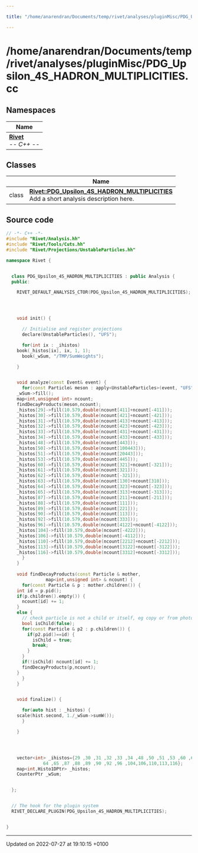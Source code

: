 ```yaml
---

title: "/home/anarendran/Documents/temp/rivet/analyses/pluginMisc/PDG_Upsilon_4S_HADRON_MULTIPLICITIES.cc"

---
```


# /home/anarendran/Documents/temp/rivet/analyses/pluginMisc/PDG_Upsilon_4S_HADRON_MULTIPLICITIES.cc



## Namespaces

| Name           |
| -------------- |
| **[Rivet](http://example.org/namespaces/namespacerivet/)** <br>-*- C++ -*-  |

## Classes

|                | Name           |
| -------------- | -------------- |
| class | **[Rivet::PDG_Upsilon_4S_HADRON_MULTIPLICITIES](http://example.org/classes/classrivet_1_1pdg__upsilon__4s__hadron__multiplicities/)** <br>Add a short analysis description here.  |




## Source code

```cpp
// -*- C++ -*-
#include "Rivet/Analysis.hh"
#include "Rivet/Tools/Cuts.hh"
#include "Rivet/Projections/UnstableParticles.hh"

namespace Rivet {


  class PDG_Upsilon_4S_HADRON_MULTIPLICITIES : public Analysis {
  public:

    RIVET_DEFAULT_ANALYSIS_CTOR(PDG_Upsilon_4S_HADRON_MULTIPLICITIES);




    void init() {

      // Initialise and register projections
      declare(UnstableParticles(), "UFS");

      for(int ix : _ihistos)
    book(_histos[ix], ix, 1, 1);
      book(_wSum, "/TMP/SumWeights");

    }


    void analyze(const Event& event) {
      for(const Particle& meson : apply<UnstableParticles>(event, "UFS").particles(Cuts::pid==300553)) {
    _wSum->fill();
    map<int,unsigned int> ncount;
    findDecayProducts(meson,ncount);
    _histos[29]->fill(10.579,double(ncount[411]+ncount[-411]));
    _histos[30]->fill(10.579,double(ncount[421]+ncount[-421]));
    _histos[31]->fill(10.579,double(ncount[413]+ncount[-413]));
    _histos[32]->fill(10.579,double(ncount[423]+ncount[-423]));
    _histos[33]->fill(10.579,double(ncount[431]+ncount[-431]));
    _histos[34]->fill(10.579,double(ncount[433]+ncount[-433]));
    _histos[48]->fill(10.579,double(ncount[443]));
    _histos[50]->fill(10.579,double(ncount[100443]));
    _histos[51]->fill(10.579,double(ncount[20443]));
    _histos[53]->fill(10.579,double(ncount[445]));
    _histos[60]->fill(10.579,double(ncount[321]+ncount[-321]));
    _histos[61]->fill(10.579,double(ncount[321]));
    _histos[62]->fill(10.579,double(ncount[-321]));
    _histos[63]->fill(10.579,double(ncount[130]+ncount[310]));
    _histos[64]->fill(10.579,double(ncount[323]+ncount[-323]));
    _histos[65]->fill(10.579,double(ncount[313]+ncount[-313]));
    _histos[87]->fill(10.579,double(ncount[211]+ncount[-211]));
    _histos[88]->fill(10.579,double(ncount[111]));
    _histos[89]->fill(10.579,double(ncount[221]));
    _histos[90]->fill(10.579,double(ncount[113]));
    _histos[92]->fill(10.579,double(ncount[333]));
    _histos[96]->fill(10.579,double(ncount[4122]+ncount[-4122]));
    _histos[104]->fill(10.579,double(ncount[-4222]));
    _histos[106]->fill(10.579,double(ncount[-4112]));
    _histos[110]->fill(10.579,double(ncount[2212]+ncount[-2212]));
    _histos[113]->fill(10.579,double(ncount[3122]+ncount[-3122]));
    _histos[116]->fill(10.579,double(ncount[3312]+ncount[-3312]));
      }
    }
    
    void findDecayProducts(const Particle & mother,
               map<int,unsigned int> & ncount) {
      for(const Particle & p : mother.children()) {
    int id = p.pid();
    if(p.children().empty()) {
      ncount[id] += 1;
    }
    else {
      // check particle is not a child or itself, eg copy or from photon radiation
      bool isChild(false);
      for(const Particle & p2 : p.children()) {
        if(p2.pid()==id) {
          isChild = true;
          break;
        }
      }
      if(!isChild) ncount[id] += 1;
      findDecayProducts(p,ncount);
    }
      }
    }


    void finalize() {

      for(auto hist : _histos) {
    scale(hist.second, 1./_wSum->sumW());
      }

    }




    vector<int> _ihistos={29 ,30 ,31 ,32 ,33 ,34 ,48 ,50 ,51 ,53 ,60 ,61 ,62 ,63 ,
              64 ,65 ,87 ,88 ,89 ,90 ,92 ,96 ,104,106,110,113,116};
    map<int,Histo1DPtr> _histos;
    CounterPtr _wSum;


  };


  // The hook for the plugin system
  RIVET_DECLARE_PLUGIN(PDG_Upsilon_4S_HADRON_MULTIPLICITIES);


}
```


-------------------------------

Updated on 2022-07-27 at 19:10:15 +0100
